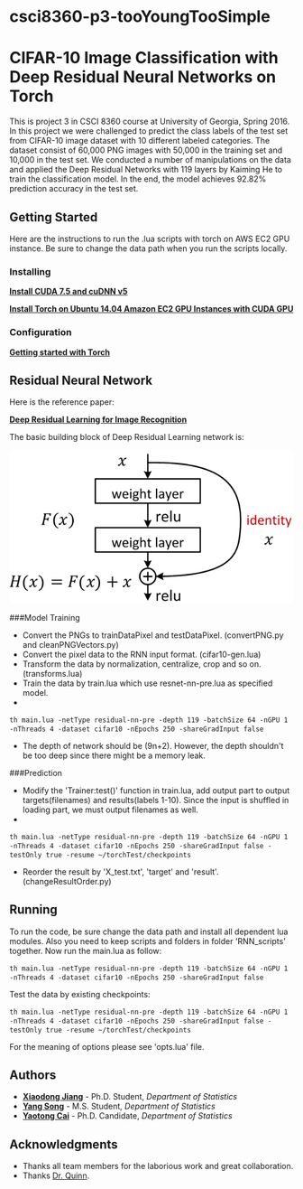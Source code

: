 # csci8360-p3-tooYoungTooSimple

#  CIFAR-10 Image Classification with Deep Residual Neural Networks on Torch

This is project 3 in CSCI 8360 course at University of Georgia, Spring 2016. In this project we were challenged to predict the class labels of the test set from CIFAR-10 image dataset with 10 different labeled categories. The dataset consist of 60,000 PNG images with 50,000 in the training set and 10,000 in the test set. We conducted a number of manipulations on the data and applied the Deep Residual Networks with 119 layers by Kaiming He to train the classification model. In the end, the model achieves 92.82% prediction accuracy in the test set.

## Getting Started

Here are the instructions to run the .lua scripts with torch on AWS EC2 GPU instance. Be sure to change the data path when you run the scripts locally.


### Installing
**[Install CUDA 7.5 and cuDNN v5](https://www.tensorflow.org/versions/r0.11/get_started/os_setup.html#optional-install-cuda-gpus-on-linux)**

**[Install Torch on Ubuntu 14.04 Amazon EC2 GPU Instances with CUDA GPU](https://github.com/brotchie/torch-ubuntu-gpu-ec2-install)**

### Configuration
**[Getting started with Torch](http://torch.ch/docs/getting-started.html)**


## Residual Neural Network
Here is the reference paper:

**[Deep Residual Learning for Image Recognition](https://arxiv.org/pdf/1512.03385v1.pdf)**

The basic building block of Deep Residual Learning network is:

![residualunit](https://github.com/eds-uga/csci8360-p3-tooYoungTooSimple/blob/master/residualunit.png?raw=true)

###Model Training
* Convert the PNGs to trainDataPixel and testDataPixel. (convertPNG.py and cleanPNGVectors.py) 
* Convert the pixel data to the RNN input format. (cifar10-gen.lua)
* Transform the data by normalization, centralize, crop and so on. (transforms.lua)
* Train the data by train.lua which use resnet-nn-pre.lua as specified model.
* 
```
th main.lua -netType residual-nn-pre -depth 119 -batchSize 64 -nGPU 1 -nThreads 4 -dataset cifar10 -nEpochs 250 -shareGradInput false
```
* The depth of network should be (9n+2). However, the depth shouldn't be too deep since there might be a memory leak.

###Prediction

* Modify the 'Trainer:test()' function in train.lua, add output part to output targets(filenames) and results(labels 1-10). Since the input is shuffled in loading part, we must output filenames as well.
* 
```
th main.lua -netType residual-nn-pre -depth 119 -batchSize 64 -nGPU 1 -nThreads 4 -dataset cifar10 -nEpochs 250 -shareGradInput false -testOnly true -resume ~/torchTest/checkpoints
```
* Reorder the result by 'X_test.txt', 'target' and 'result'. (changeResultOrder.py)


## Running
To run the code, be sure change the data path and install all dependent lua modules. Also you need to keep scripts and folders in folder 'RNN_scripts' together. Now run the main.lua as follow:

```
th main.lua -netType residual-nn-pre -depth 119 -batchSize 64 -nGPU 1 -nThreads 4 -dataset cifar10 -nEpochs 250 -shareGradInput false 
```

Test the data by existing checkpoints:

```
th main.lua -netType residual-nn-pre -depth 119 -batchSize 64 -nGPU 1 -nThreads 4 -dataset cifar10 -nEpochs 250 -shareGradInput false -testOnly true -resume ~/torchTest/checkpoints
```

For the meaning of options please see 'opts.lua' file.

## Authors

* **[Xiaodong Jiang](https://www.linkedin.com/in/xiaodongjiang)** - Ph.D. Student, *Department of Statistics*
* **[Yang Song](https://www.linkedin.com/in/yang-song-74298a118/en)** - M.S. Student, *Department of Statistics*
* **[Yaotong Cai](https://www.linkedin.com/in/yaotong-colin-cai-410ab026)** - Ph.D. Candidate, *Department of Statistics*

## Acknowledgments

* Thanks all team members for the laborious work and great collaboration.
* Thanks [Dr. Quinn](http://cobweb.cs.uga.edu/~squinn/).
